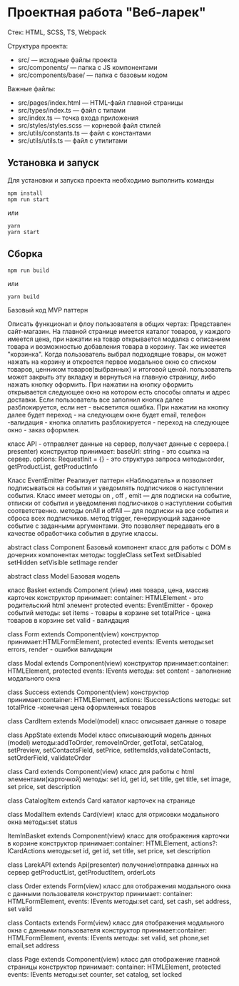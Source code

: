 # Проектная работа "Веб-ларек"

Стек: HTML, SCSS, TS, Webpack

Структура проекта:

- src/ — исходные файлы проекта
- src/components/ — папка с JS компонентами
- src/components/base/ — папка с базовым кодом

Важные файлы:

- src/pages/index.html — HTML-файл главной страницы
- src/types/index.ts — файл с типами
- src/index.ts — точка входа приложения
- src/styles/styles.scss — корневой файл стилей
- src/utils/constants.ts — файл с константами
- src/utils/utils.ts — файл с утилитами

## Установка и запуск

Для установки и запуска проекта необходимо выполнить команды

```
npm install
npm run start
```

или

```
yarn
yarn start
```

## Сборка

```
npm run build
```

или

```
yarn build
```

Базовый код
MVP паттерн

Описать функционал и флоу пользователя в общих чертах:
Представлен сайт-магазин. На главной странице имеется каталог товаров, у каждого имеется цена, при нажатии на товар открывается модалка с описанием товара и возможностью добавления товара в корзину. Так же имеется "корзинка". Когда пользователь выбрал подходящие товары, он может нажать на корзину и откроется первое модальное окно со списком товаров, ценником товаров(выбранных) и итоговой ценой. пользователь может закрыть эту вкладку и вернуться на главную страницу, либо нажать кнопку оформить. При нажатии на кнопку оформить открывается следующее окно на котором есть способы оплаты и адрес доставки. Если пользователь все заполнил кнопка далее разблокируется, если нет - высветится ошибка. При нажатии на кнопку далее будет переход - на следующем окне будет email, телефон -валидация - кнопка оплатить разблокируется - переход на следующее окно - заказ оформлен.

класс API - отправляет данные на сервер, получает данные с сервера.( presenter)
конструктор принимает: baseUrl: string - это ссылка на сервер.
options: RequestInit = {} - это структура запроса
методы:order, getProductList, getProductInfo

Класс EventEmitter
Реализует паттерн «Наблюдатель» и позволяет подписываться на события и уведомлять подписчиков
о наступлении события.
Класс имеет методы on , off , emit — для подписки на событие, отписки от события и уведомления
подписчиков о наступлении события соответственно.
методы onAll и offAll — для подписки на все события и сброса всех
подписчиков.
метод trigger, генерирующий заданное событие с заданными
аргументами. Это позволяет передавать его в качестве обработчика события в другие классы.

abstract class Component Базовый компонент
класс для работы с DOM в дочерних компонентах
методы:
toggleClass setText setDisabled setHidden setVisible setImage render

abstract class Model Базовая модель

класс Basket extends Component (view)
имя товара, цена, массив карточек
конструктор принимает: container: HTMLElement - это родительский html элемент
protected events: EventEmitter - брокер событий
методы:
set items - товары в корзине
set totalPrice - цена товаров в корзине
set valid - валидация

class Form extends Component(view)
конструктор принимает:HTMLFormElement, protected events: IEvents
методы:set errors, render - ошибки валидации

class Modal extends Component(view)
конструктор принимает:container: HTMLElement, protected events: IEvents
методы: set content - заполнение модального окна

class Success extends Component(view)
конструктор принимает:container: HTMLElement, actions: ISuccessActions
методы: set totalPrice -конечная цена оформленных товаров

class CardItem extends Model(model)
класс описывает данные о товаре

class AppState extends Model
класс описывающий модель данных (model)
методы:addToOrder, removeInOrder, getTotal, setCatalog, setPreview, setContactsField, setPrice, setItemsIds,validateContacts, setOrderField, validateOrder

class Card extends Component(view)
класс для работы с html элементами(карточкой)
методы: set id, get id, set title, get title, set image, set price, set description

class CatalogItem extends Card каталог карточек на странице

class ModalItem extends Card(view)
класс для отрисовки модального окна
методы:set status

ItemInBasket extends Component(view)
класс для отображения карточки в корзине
конструктор принимает:container: HTMLElement, actions?: ICardActions
методы:set id, get id, set title, set price, set description

class LarekAPI extends Api(presenter)
получение\отправка данных на сервер
getProductList, getProductItem, orderLots

class Order extends Form(view)
класс для отображения модального окна с данными пользователя
конструктор принимает: container: HTMLFormElement, events: IEvents
методы:set card, set cash, set address, set valid

class Contacts extends Form(view)
класс для отображения модального окна с данными пользователя
конструктор принимает:container: HTMLFormElement, events: IEvents
методы: set valid, set phone,set email,set address

class Page extends Component(view)
класс для отображение главной страницы
конструктор принимает: container: HTMLElement, protected events: IEvents
методы:set counter, set catalog, set locked

